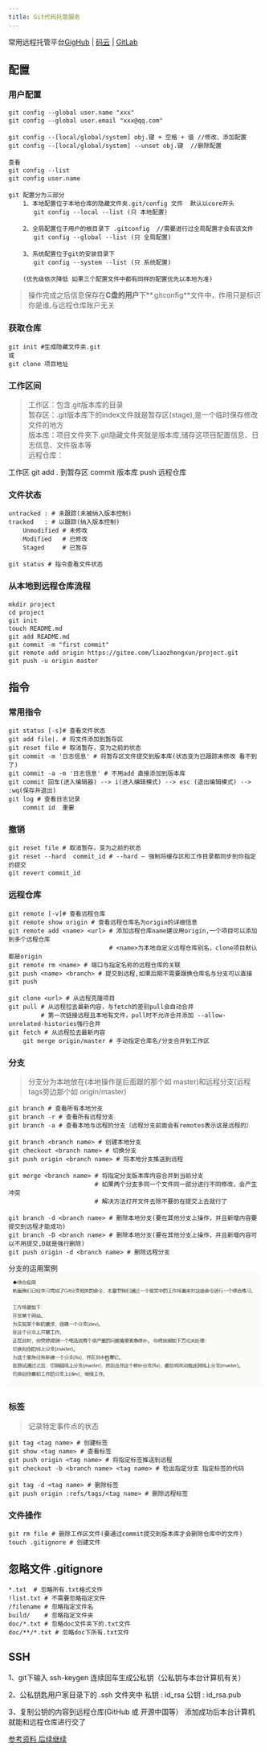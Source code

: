 ```yaml
---
title: Git代码托管服务
---
```

常用远程托管平台[GigHub](https://github.com/) | [码云](https://gitee.com/) | [GitLab](https://about.gitlab.com/)

## 配置
### 用户配置

```shell
git config --global user.name "xxx"
git config --global user.email "xxx@qq.com"

git config --[local/global/system] obj.键 + 空格 + 值 //修改、添加配置
git config --[local/global/system] --unset obj.键  //删除配置

查看
git config --list
git config user.name

git 配置分为三部分
    1、本地配置位于本地仓库的隐藏文件夹.git/config 文件  默认以core开头
       git config --local --list (只 本地配置)

    2、全局配置位于用户的根目录下 .gitconfig  //需要进行过全局配置才会有该文件
       git config --global --list (只 全局配置)

    3、系统配置位于git的安装目录下
       git config --system --list (只 系统配置)

    (优先级依次降低 如果三个配置文件中都有同样的配置优先以本地为准)
```
> 操作完成之后信息保存在**C盘的用户**下**.gitconfig**文件中，作用只是标识你是谁,与远程仓库账户无关


### 获取仓库
```shell
git init #生成隐藏文件夹.git 
或
git clone 项目地址 
```

### 工作区间
> 工作区：包含.git版本库的目录  
> 暂存区：.git版本库下的index文件就是暂存区(stage),是一个临时保存修改文件的地方  
> 版本库：项目文件夹下.git隐藏文件夹就是版本库,储存这项目配置信息、日志信息、文件版本等    
> 远程仓库：

工作区 git add . 到暂存区 commit 版本库  push 远程仓库
### 文件状态
```shell
untracked : # 未跟踪(未被纳入版本控制)
tracked   : # 以跟踪(纳入版本控制)
    Unmodified # 未修改
    Modified   # 已修改
    Staged     # 已暂存

git status # 指令查看文件状态
```
### 从本地到远程仓库流程
```shell
mkdir project
cd project
git init
touch README.md
git add README.md
git commit -m "first commit"
git remote add origin https://gitee.com/liaozhongxun/project.git
git push -u origin master
```


## 指令
### 常用指令
```shell
git status [-s]# 查看文件状态
git add file|. # 将文件添加到暂存区
git reset file # 取消暂存，变为之前的状态
git commit -m '日志信息' # 将暂存区文件提交到版本库(状态变为已跟踪未修改 看不到了)
git commit -a -m '日志信息' # 不用add 直接添加到版本库
git commit 回车(进入编辑器) --> i(进入编辑模式) --> esc (退出编辑模式) --> :wq(保存并退出)
git log # 查看日志记录
	commit id  重要
```
### 撤销
```shell
git reset file # 取消暂存，变为之前的状态
git reset --hard  commit_id # --hard – 强制将缓存区和工作目录都同步到你指定的提交
git revert commit_id
```
### 远程仓库
```shell
git remote [-v]# 查看远程仓库 
git remote show origin # 查看远程仓库名为origin的详细信息
git remote add <name> <url> # 添加远程仓库name建议用origin,一个项目可以添加到多个远程仓库
							# <name>为本地自定义远程仓库别名，clone项目默认都是origin
git remote rm <name> # 端口与指定名称的远程仓库的关联
git push <name> <branch> # 提交到远程,如果后期不需要跟换仓库名与分支可以直接git push

git clone <url> # 从远程克隆项目
git pull # 从远程拉去最新内容，与fetch的差别pull会自动合并
         # 第一次链接远程且本地有文件，pull时不允许合并添加 --allow-unrelated-histories强行合并
git fetch # 从远程拉去最新内容
    git merge origin/master # 手动指定仓库名/分支合并到工作区
```

### 分支
> 分支分为本地放在(本地操作是后面跟的那个如 master)和远程分支(远程tags旁边那个如 origin/master)

```shell
git branch # 查看所有本地分支
git branch -r # 查看所有远程分支
git branch -a # 查看本地与远程的分支（远程分支前面会有remotes表示这是远程的）

git branch <branch name> # 创建本地分支
git checkout <branch name> # 切换分支
git push origin <branch name> # 将本地分支推送到远程

git merge <branch name> # 将指定分支版本库内容合并到当前分支
                        # 如果两个分支多同一个文件同一部分进行不同修改，会产生冲突
                        # 解决方法打开文件去除不要的在提交上去就行了

git branch -d <branch name> # 删除本地分支(要在其他分支上操作，并且新增内容要提交到远程才能成功)
git branch -D <branch name> # 删除本地分支(要在其他分支上操作，并且新增内容可以不用提交,D就是强行删除)
git push origin -d <branch name> # 删除远程分支
```
分支的运用案例
![](../../static/img/gitbranch.png)

### 标签
> 记录特定事件点的状态

```shell
git tag <tag name> # 创建标签
git show <tag name> # 查看标签
git push origin <tag name> # 将指定标签推送到远程
git checkout -b <branch name> <tag name> # 检出指定分支 指定标签的代码

git tag -d <tag name> # 删除标签
git push origin :refs/tags/<tag name> # 删除远程标签
```

### 文件操作
```shell
git rm file # 删除工作区文件(要通过commit提交到版本库才会删除仓库中的文件)
touch .gitignore # 创建文件
```
## 忽略文件 .gitignore
```shell
*.txt  # 忽略所有.txt格式文件
!list.txt # 不需要忽略指定文件
/filename # 忽略指定文件名
build/    # 忽略指定文件夹
doc/*.txt # 忽略doc文件夹下的.txt文件
doc/**/*.txt # 忽略doc下所有.txt文件

```
## SSH

1、git下输入  ssh-keygen  连续回车生成公私钥（公私钥与本台计算机有关）

2、公私钥匙用户家目录下的 .ssh 文件夹中
   私钥 : id_rsa 
   公钥 : id_rsa.pub

3、复制公钥的内容到远程仓库(GitHub 或 开源中国等）
   添加成功后本台计算机就能和远程仓库进行交了

[参考资料 后续继续](https://www.bilibili.com/video/BV1yz4y1y7RQ?p=40)
